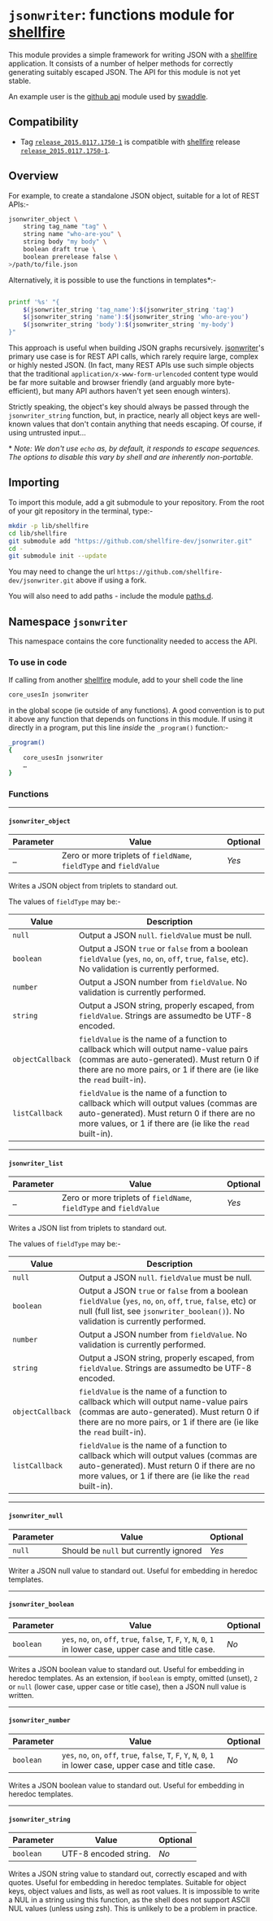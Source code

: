 # `jsonwriter`: functions module for [shellfire]

This module provides a simple framework for writing JSON with a [shellfire] application. It consists of a number of helper methods for correctly generating suitably escaped JSON. The API for this module is not yet stable.

An example user is the [github api] module used by [swaddle].

## Compatibility

* Tag [`release_2015.0117.1750-1`](https://github.com/shellfire-dev/jsonwriter/releases/tag/release_2015.0117.1750-1) is compatible with [shellfire] release [`release_2015.0117.1750-1`](https://github.com/shellfire-dev/shellfire/releases/tag/release_2015.0117.1750-1).

## Overview

For example, to create a standalone JSON object, suitable for a lot of REST APIs:-

```bash
jsonwriter_object \
	string tag_name "tag" \
	string name "who-are-you" \
	string body "my body" \
	boolean draft true \
	boolean prerelease false \
>/path/to/file.json
```

Alternatively, it is possible to use the functions in templates\*:-
```bash

printf '%s' "{
	$(jsonwriter_string 'tag_name'):$(jsonwriter_string 'tag')
	$(jsonwriter_string 'name'):$(jsonwriter_string 'who-are-you')
	$(jsonwriter_string 'body'):$(jsonwriter_string 'my-body')
}"
```
This approach is useful when building JSON graphs recursively. [jsonwriter]'s primary use case is for REST API calls, which rarely require large, complex or highly nested JSON. (In fact, many REST APIs use such simple objects that the traditional `application/x-www-form-urlencoded` content type would be far more suitable and browser friendly (and arguably more byte-efficient), but many API authors haven't yet seen enough winters).

Strictly speaking, the object's key should always be passed through the `jsonwriter_string` function, but, in practice, nearly all object keys are well-known values that don't contain anything that needs escaping. Of course, if using untrusted input…

\* _Note: We don't use `echo` as, by default, it responds to escape sequences. The options to disable this vary by shell and are inherently non-portable._

## Importing

To import this module, add a git submodule to your repository. From the root of your git repository in the terminal, type:-
```bash
mkdir -p lib/shellfire
cd lib/shellfire
git submodule add "https://github.com/shellfire-dev/jsonwriter.git"
cd -
git submodule init --update
```

You may need to change the url `https://github.com/shellfire-dev/jsonwriter.git` above if using a fork.

You will also need to add paths - include the module [paths.d].


## Namespace `jsonwriter`

This namespace contains the core functionality needed to access the API.

### To use in code

If calling from another [shellfire] module, add to your shell code the line
```bash
core_usesIn jsonwriter
```
in the global scope (ie outside of any functions). A good convention is to put it above any function that depends on functions in this module. If using it directly in a program, put this line _inside_ the `_program()` function:-

```bash
_program()
{
	core_usesIn jsonwriter
	…
}
```

### Functions

***
#### `jsonwriter_object`

|Parameter|Value|Optional|
|---------|-----|--------|
|`…`|Zero or more triplets of `fieldName`, `fieldType` and `fieldValue`|_Yes_|

Writes a JSON object from triplets to standard out.

The values of `fieldType` may be:-

|Value|Description|
|-----|-----------|
|`null`|Output a JSON `null`. `fieldValue` must be null.|
|`boolean`|Output a JSON `true` or `false` from a boolean `fieldValue` (`yes`, `no`, `on`, `off`, `true`, `false`, etc). No validation is currently performed.|
|`number`|Output a JSON number from `fieldValue`. No validation is currently performed.|
|`string`|Output a JSON string, properly escaped, from `fieldValue`. Strings are assumedto be UTF-8 encoded.|
|`objectCallback`|`fieldValue` is the name of a function to callback which will output name-value pairs (commas are auto-generated). Must return 0 if there are no more pairs, or 1 if there are (ie like the `read` built-in).|
|`listCallback`|`fieldValue` is the name of a function to callback which will output values (commas are auto-generated). Must return 0 if there are no more values, or 1 if there are (ie like the `read` built-in).|

***
#### `jsonwriter_list`

|Parameter|Value|Optional|
|---------|-----|--------|
|`…`|Zero or more triplets of `fieldName`, `fieldType` and `fieldValue`|_Yes_|

Writes a JSON list from triplets to standard out.

The values of `fieldType` may be:-

|Value|Description|
|-----|-----------|
|`null`|Output a JSON `null`. `fieldValue` must be null.|
|`boolean`|Output a JSON `true` or `false` from a boolean `fieldValue` (`yes`, `no`, `on`, `off`, `true`, `false`, etc) or null (full list, see `jsonwriter_boolean()`). No validation is currently performed.|
|`number`|Output a JSON number from `fieldValue`. No validation is currently performed.|
|`string`|Output a JSON string, properly escaped, from `fieldValue`. Strings are assumedto be UTF-8 encoded.|
|`objectCallback`|`fieldValue` is the name of a function to callback which will output name-value pairs (commas are auto-generated). Must return 0 if there are no more pairs, or 1 if there are (ie like the `read` built-in).|
|`listCallback`|`fieldValue` is the name of a function to callback which will output values (commas are auto-generated). Must return 0 if there are no more values, or 1 if there are (ie like the `read` built-in).|

***
#### `jsonwriter_null`

|Parameter|Value|Optional|
|---------|-----|--------|
|`null`|Should be `null` but currently ignored|_Yes_|

Writer a JSON null value to standard out. Useful for embedding in heredoc templates.

***
#### `jsonwriter_boolean`

|Parameter|Value|Optional|
|---------|-----|--------|
|`boolean`|`yes`, `no`, `on`, `off`, `true`, `false`, `T`, `F`, `Y`, `N`, `0`, `1` in lower case, upper case and title case.|_No_|

Writes a JSON boolean value to standard out. Useful for embedding in heredoc templates. As an extension, if `boolean` is empty, omitted (unset), `2` or `null` (lower case, upper case or title case), then a JSON null value is written.

***
#### `jsonwriter_number`

|Parameter|Value|Optional|
|---------|-----|--------|
|`boolean`|`yes`, `no`, `on`, `off`, `true`, `false`, `T`, `F`, `Y`, `N`, `0`, `1` in lower case, upper case and title case.|_No_|

Writes a JSON boolean value to standard out. Useful for embedding in heredoc templates.

***
#### `jsonwriter_string`

|Parameter|Value|Optional|
|---------|-----|--------|
|`boolean`|UTF-8 encoded string.|_No_|

Writes a JSON string value to standard out, correctly escaped and with quotes. Useful for embedding in heredoc templates. Suitable for object keys, object values and lists, as well as root values. It is impossible to write a NUL in a string using this function, as the shell does not support ASCII NUL values (unless using zsh). This is unlikely to be a problem in practice.

[swaddle]: https://github.com/raphaelcohn/swaddle "Swaddle homepage"
[shellfire]: https://github.com/shellfire-dev "shellfire homepage"
[core]: https://github.com/shellfire-dev/core "shellfire core module homepage"
[paths.d]: https://github.com/shellfire-dev/paths.d "paths.d shellfire module homepage"
[github api]: https://github.com/shellfire-dev/github "github shellfire module homepage"
[jsonwriter]: https://github.com/shellfire-dev/jsonwriter "jsonwriter shellfire module homepage"
[jsonreader]: https://github.com/shellfire-dev/jsonreader "jsonreader shellfire module homepage"
[urlencode]: https://github.com/shellfire-dev/urlencode "urlencode shellfire module homepage"
[unicode]: https://github.com/shellfire-dev/unicode "unicode shellfire module homepage"
[version]: https://github.com/shellfire-dev/version "version shellfire module homepage"

